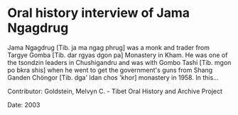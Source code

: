 # Oral history interview of Jama Ngagdrug  
Jama Ngagdrug [Tib. ja ma ngag phrug] was a monk and trader from Targye Gomba [Tib. dar rgyas dgon pa] Monastery in Kham. He was one of the tsondzin leaders in Chushigandru and was with Gombo Tashi [Tib. mgon po bkra shis] when he went to get the government's guns from Shang Ganden Chöngor [Tib. dga' ldan chos 'khor] monastery in 1958. In this... 

Contributor: Goldstein, Melvyn C. - Tibet Oral History and Archive Project  

Date:
2003  

